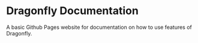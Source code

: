 # Dragonfly Documentation
A basic Github Pages website for documentation on how to use features of Dragonfly.

